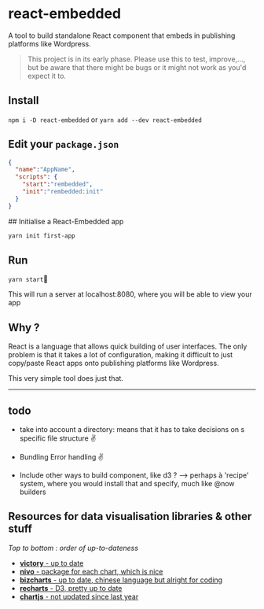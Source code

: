 # react-embedded

A tool to build standalone React component that embeds in publishing
platforms like Wordpress.

> This project is in its early phase. Please use this to test, improve,...,
>   but be aware that there might be bugs or it might not work as you'd
>   expect it to.

## Install

`npm i -D react-embedded` or `yarn add --dev react-embedded`

## Edit your `package.json`

```json
{
  "name":"AppName",
  "scripts": {
    "start":"rembedded",
    "init":"rembedded:init"
  }
}
```

\## Initialise a React-Embedded app

```bash
yarn init first-app
```

## Run

`yarn start`

This will run a server at localhost:8080, where you will be able to
view your app

## Why ?

React is a language that allows quick building of user interfaces.
The only problem is that it takes a lot of configuration, making it difficult
to just copy/paste React apps onto publishing platforms like Wordpress.

This very simple tool does just that.

* * *

## todo

-   take into account a directory: means that it has to take decisions on s
    specific file structure ✌️

-   Bundling Error handling ✌️

-   Include other ways to build component, like d3 ? --> perhaps à 'recipe'
    system, where you would install that and specify, much like @now builders

## Resources for data visualisation libraries & other stuff

_Top to bottom : order of up-to-dateness_

-   [**victory** - up to date](https://github.com/FormidableLabs/victory)
-   [**nivo** - package for each chart, which is nice](https://github.com/plouc/nivo)
-   [**bizcharts** - up to date, chinese language but alright for coding](https://github.com/alibaba/BizCharts)
-   [**recharts** - D3, pretty up to date](https://github.com/recharts/recharts)
-   [**chartjs** - not updated since last year](https://github.com/reactjs/react-chartjs)
